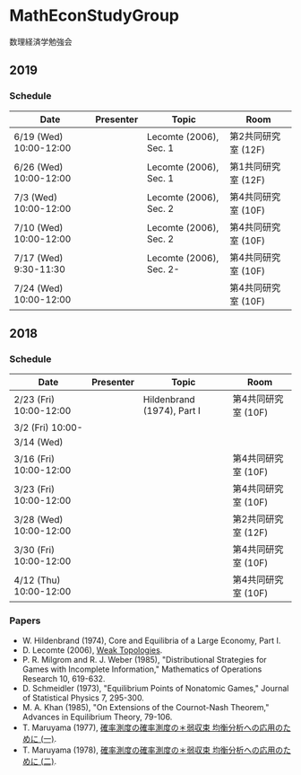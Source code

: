 # MathEconStudyGroup
数理経済学勉強会

## 2019

### Schedule

| Date                    | Presenter | Topic                      | Room              |
| ----------------------- | --------- | -------------------------- | ----------------- |
| 6/19 (Wed) 10:00-12:00  |           | Lecomte (2006), Sec. 1     | 第2共同研究室 (12F) |
| 6/26 (Wed) 10:00-12:00  |           | Lecomte (2006), Sec. 1     | 第1共同研究室 (12F) |
| 7/3  (Wed) 10:00-12:00  |           | Lecomte (2006), Sec. 2     | 第4共同研究室 (10F) |
| 7/10 (Wed) 10:00-12:00  |           | Lecomte (2006), Sec. 2     | 第4共同研究室 (10F) |
| 7/17 (Wed)  9:30-11:30  |           | Lecomte (2006), Sec. 2-    | 第4共同研究室 (10F) |
| 7/24 (Wed) 10:00-12:00  |           |                            | 第4共同研究室 (10F) |

## 2018

### Schedule

| Date                    | Presenter | Topic                      | Room              |
| ----------------------- | --------- | -------------------------- | ----------------- |
| 2/23 (Fri) 10:00-12:00  |           | Hildenbrand (1974), Part I | 第4共同研究室 (10F) |
| 3/2 (Fri) 10:00-        |           |                            |                   |
| 3/14 (Wed)              |           |                            |                   |
| 3/16 (Fri) 10:00-12:00  |           |                            | 第4共同研究室 (10F) |
| 3/23 (Fri) 10:00-12:00  |           |                            | 第4共同研究室 (10F) |
| 3/28 (Wed) 10:00-12:00  |           |                            | 第2共同研究室 (12F) |
| 3/30 (Fri) 10:00-12:00  |           |                            | 第4共同研究室 (10F) |
| 4/12 (Thu) 10:00-12:00  |           |                            | 第4共同研究室 (10F) |

### Papers

* W. Hildenbrand (1974),
  Core and Equilibria of a Large Economy, Part I.
* D. Lecomte (2006),
  [Weak Topologies](https://perso.crans.org/lecomte/Math/WeakTopologies.pdf).
* P. R. Milgrom and R. J. Weber (1985),
  "Distributional Strategies for Games with Incomplete Information,"
  Mathematics of Operations Research 10, 619-632.
* D. Schmeidler (1973),
  "Equilibrium Points of Nonatomic Games,"
  Journal of Statistical Physics 7, 295-300.
* M. A. Khan (1985),
  "On Extensions of the Cournot-Nash Theorem,"
  Advances in Equilibrium Theory, 79-106.
* T. Maruyama (1977),
   [確率測度の確率測度の＊弱収束  均衡分析への応用のために (一)](https://core.ac.uk/download/pdf/145720102.pdf).
* T. Maruyama (1978),
   [確率測度の確率測度の＊弱収束  均衡分析への応用のために (二)](http://koara.lib.keio.ac.jp/xoonips/modules/xoonips/download.php/AN00234610-19780201-0045.pdf?file_id=78117).
